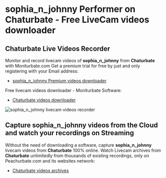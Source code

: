 # sophia_n_johnny Performer on Chaturbate - Free LiveCam videos downloader

## Chaturbate Live Videos Recorder

Monitor and record livecam videos of **sophia_n_johnny** from **Chaturbate** with Moniturbate.com
Get a premium trial for free by just and only registering with your Email address:
* [sophia_n_johnny Premium videos downloader](https://moniturbate.com/request-demo-licence-key.html)

Free livecam videos downloader - Moniturbate Software:
* [Chaturbate videos downloader](https://moniturbate.com/moniturbate-download-software.html)

![sophia_n_johnny livecam videos recorder](https://peachurnet.com/templates/moniturbate-software.png)


## Capture sophia_n_johnny videos from the Cloud and watch your recordings on Streaming

Without the need of downloading a software, capture **sophia_n_johnny** livecam videos from **Chaturbate** 100% online.
Watch Livecam archives from **Chaturbate** unlimitedly from thousands of existing recordings, only on Peachurbate.com and its websites network:
* [Chaturbate videos archives](https://peachurnet.com/)